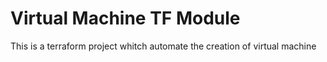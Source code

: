 # Virtual Machine TF Module
This is a terraform project whitch automate the creation of virtual machine

